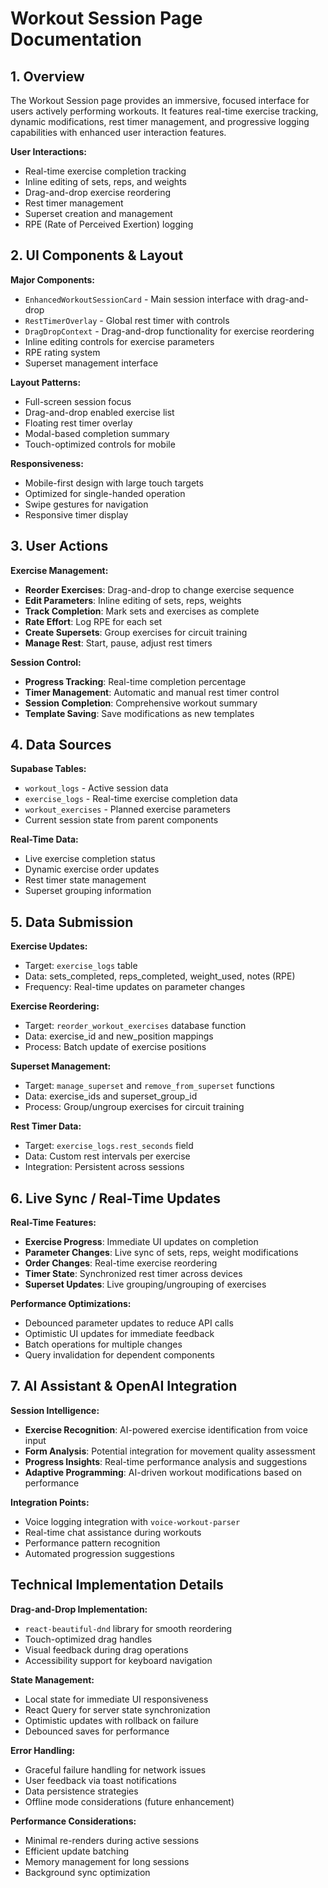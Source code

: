 
# Workout Session Page Documentation

## 1. Overview

The Workout Session page provides an immersive, focused interface for users actively performing workouts. It features real-time exercise tracking, dynamic modifications, rest timer management, and progressive logging capabilities with enhanced user interaction features.

**User Interactions:**
- Real-time exercise completion tracking
- Inline editing of sets, reps, and weights
- Drag-and-drop exercise reordering
- Rest timer management
- Superset creation and management
- RPE (Rate of Perceived Exertion) logging

## 2. UI Components & Layout

**Major Components:**
- `EnhancedWorkoutSessionCard` - Main session interface with drag-and-drop
- `RestTimerOverlay` - Global rest timer with controls
- `DragDropContext` - Drag-and-drop functionality for exercise reordering
- Inline editing controls for exercise parameters
- RPE rating system
- Superset management interface

**Layout Patterns:**
- Full-screen session focus
- Drag-and-drop enabled exercise list
- Floating rest timer overlay
- Modal-based completion summary
- Touch-optimized controls for mobile

**Responsiveness:**
- Mobile-first design with large touch targets
- Optimized for single-handed operation
- Swipe gestures for navigation
- Responsive timer display

## 3. User Actions

**Exercise Management:**
- **Reorder Exercises**: Drag-and-drop to change exercise sequence
- **Edit Parameters**: Inline editing of sets, reps, weights
- **Track Completion**: Mark sets and exercises as complete
- **Rate Effort**: Log RPE for each set
- **Create Supersets**: Group exercises for circuit training
- **Manage Rest**: Start, pause, adjust rest timers

**Session Control:**
- **Progress Tracking**: Real-time completion percentage
- **Timer Management**: Automatic and manual rest timer control
- **Session Completion**: Comprehensive workout summary
- **Template Saving**: Save modifications as new templates

## 4. Data Sources

**Supabase Tables:**
- `workout_logs` - Active session data
- `exercise_logs` - Real-time exercise completion data
- `workout_exercises` - Planned exercise parameters
- Current session state from parent components

**Real-Time Data:**
- Live exercise completion status
- Dynamic exercise order updates
- Rest timer state management
- Superset grouping information

## 5. Data Submission

**Exercise Updates:**
- Target: `exercise_logs` table
- Data: sets_completed, reps_completed, weight_used, notes (RPE)
- Frequency: Real-time updates on parameter changes

**Exercise Reordering:**
- Target: `reorder_workout_exercises` database function
- Data: exercise_id and new_position mappings
- Process: Batch update of exercise positions

**Superset Management:**
- Target: `manage_superset` and `remove_from_superset` functions
- Data: exercise_ids and superset_group_id
- Process: Group/ungroup exercises for circuit training

**Rest Timer Data:**
- Target: `exercise_logs.rest_seconds` field
- Data: Custom rest intervals per exercise
- Integration: Persistent across sessions

## 6. Live Sync / Real-Time Updates

**Real-Time Features:**
- **Exercise Progress**: Immediate UI updates on completion
- **Parameter Changes**: Live sync of sets, reps, weight modifications
- **Order Changes**: Real-time exercise reordering
- **Timer State**: Synchronized rest timer across devices
- **Superset Updates**: Live grouping/ungrouping of exercises

**Performance Optimizations:**
- Debounced parameter updates to reduce API calls
- Optimistic UI updates for immediate feedback
- Batch operations for multiple changes
- Query invalidation for dependent components

## 7. AI Assistant & OpenAI Integration

**Session Intelligence:**
- **Exercise Recognition**: AI-powered exercise identification from voice input
- **Form Analysis**: Potential integration for movement quality assessment
- **Progress Insights**: Real-time performance analysis and suggestions
- **Adaptive Programming**: AI-driven workout modifications based on performance

**Integration Points:**
- Voice logging integration with `voice-workout-parser`
- Real-time chat assistance during workouts
- Performance pattern recognition
- Automated progression suggestions

## Technical Implementation Details

**Drag-and-Drop Implementation:**
- `react-beautiful-dnd` library for smooth reordering
- Touch-optimized drag handles
- Visual feedback during drag operations
- Accessibility support for keyboard navigation

**State Management:**
- Local state for immediate UI responsiveness
- React Query for server state synchronization
- Optimistic updates with rollback on failure
- Debounced saves for performance

**Error Handling:**
- Graceful failure handling for network issues
- User feedback via toast notifications
- Data persistence strategies
- Offline mode considerations (future enhancement)

**Performance Considerations:**
- Minimal re-renders during active sessions
- Efficient update batching
- Memory management for long sessions
- Background sync optimization
